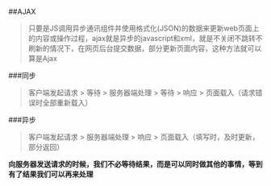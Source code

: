 ##AJAX

>只要是JS调用异步通讯组件并使用格式化(JSON)的数据来更新web页面上的内容或操作过程，ajax就是异步的javascript和xml，就是不关闭不跳转不刷新的情况下，在网页后台提交数据，部分更新页面内容，这种方法就可以算是Ajax

###同步

>客户端发起请求 > 等待 > 服务器端处理 > 等待 > 响应 > 页面载入（请求错误时全部重新载入）

###异步

>客户端发起请求 > 服务器端处理 > 响应 > 页面载入（填写时，及时更新，部分返回）

__向服务器发送请求的时候，我们不必等待结果，而是可以同时做其他的事情，等到有了结果我们可以再来处理__